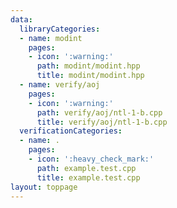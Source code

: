 ```yaml
---
data:
  libraryCategories:
  - name: modint
    pages:
    - icon: ':warning:'
      path: modint/modint.hpp
      title: modint/modint.hpp
  - name: verify/aoj
    pages:
    - icon: ':warning:'
      path: verify/aoj/ntl-1-b.cpp
      title: verify/aoj/ntl-1-b.cpp
  verificationCategories:
  - name: .
    pages:
    - icon: ':heavy_check_mark:'
      path: example.test.cpp
      title: example.test.cpp
layout: toppage
---
```


